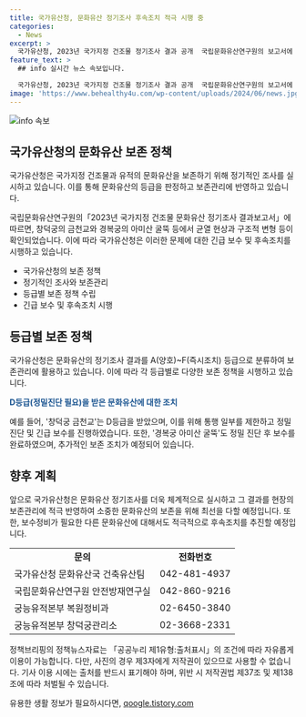 ```yaml
---
title: 국가유산청, 문화유산 정기조사 후속조치 적극 시행 중
categories:
  - News
excerpt: >
  국가유산청, 2023년 국가지정 건조물 정기조사 결과 공개  국립문화유산연구원의 보고서에 따르면 창덕궁 금천교와 경복궁 아미산 굴뚝 등 국가지정 보물들에 균열 등급이 확인되어 정밀진단이 필요하며, 국가유산청은 긴급 보수 등을 시행했다. 또한, 필요한 보수정비가 우선 추진될 예정이며, 앞으로도 보존을 위해 노력할 계획이다.
feature_text: >
  ## info 실시간 뉴스 속보입니다.

  국가유산청, 2023년 국가지정 건조물 정기조사 결과 공개  국립문화유산연구원의 보고서에 따르면 창덕궁 금천교와 경복궁 아미산 굴뚝 등 국가지정 보물들에 균열 등급이 확인되어 정밀진단이 필요하며, 국가유산청은 긴급 보수 등을 시행했다. 또한, 필요한 보수정비가 우선 추진될 예정이며, 앞으로도 보존을 위해 노력할 계획이다.
image: 'https://www.behealthy4u.com/wp-content/uploads/2024/06/news.jpg'
---
```


<p><img src="https://www.behealthy4u.com/wp-content/uploads/2024/06/news.jpg" alt="info 속보" /></p>

<h2 data-ke-size="size26">국가유산청의 문화유산 보존 정책</h2>

<p>국가유산청은 국가지정 건조물과 유적의 문화유산을 보존하기 위해 정기적인 조사를 실시하고 있습니다. 이를 통해 문화유산의 등급을 판정하고 보존관리에 반영하고 있습니다.</p>

<p data-ke-size="size16">국립문화유산연구원의「2023년 국가지정 건조물 문화유산 정기조사 결과보고서」에 따르면, 창덕궁의 금천교와 경복궁의 아미산 굴뚝 등에서 균열 현상과 구조적 변형 등이 확인되었습니다. 이에 따라 국가유산청은 이러한 문제에 대한 긴급 보수 및 후속조치를 시행하고 있습니다.</p>

<ul>
  <li>국가유산청의 보존 정책</li>
  <li>정기적인 조사와 보존관리</li>
  <li>등급별 보존 정책 수립</li>
  <li>긴급 보수 및 후속조치 시행</li>
</ul>

<h2 data-ke-size="size26">등급별 보존 정책</h2>

<p>국가유산청은 문화유산의 정기조사 결과를 A(양호)~F(즉시조치) 등급으로 분류하여 보존관리에 활용하고 있습니다. 이에 따라 각 등급별로 다양한 보존 정책을 시행하고 있습니다.</p>

<p><b><span style="color: #1a5490;">D등급(정밀진단 필요)을 받은 문화유산에 대한 조치</span></b></p>

<p data-ke-size="size16">예를 들어, '창덕궁 금천교'는 D등급을 받았으며, 이를 위해 통행 일부를 제한하고 정밀 진단 및 긴급 보수를 진행하였습니다. 또한, '경복궁 아미산 굴뚝'도 정밀 진단 후 보수를 완료하였으며, 추가적인 보존 조치가 예정되어 있습니다.</p>

<h2 data-ke-size="size26">향후 계획</h2>

<p>앞으로 국가유산청은 문화유산 정기조사를 더욱 체계적으로 실시하고 그 결과를 현장의 보존관리에 적극 반영하여 소중한 문화유산의 보존을 위해 최선을 다할 예정입니다. 또한, 보수정비가 필요한 다른 문화유산에 대해서도 적극적으로 후속조치를 추진할 예정입니다.</p>

<table>
  <tr>
    <td style="text-align: center; height: 17px;"><b>문의</b></td>
    <td style="text-align: center; height: 17px;"><b>전화번호</b></td>
  </tr>
  <tr>
    <td>국가유산청 문화유산국 건축유산팀</td>
    <td>042-481-4937</td>
  </tr>
  <tr>
    <td>국립문화유산연구원 안전방재연구실</td>
    <td>042-860-9216</td>
  </tr>
  <tr>
    <td>궁능유적본부 복원정비과</td>
    <td>02-6450-3840</td>
  </tr>
  <tr>
    <td>궁능유적본부 창덕궁관리소</td>
    <td>02-3668-2331</td>
  </tr>
</table>

<p data-ke-size="size16">정책브리핑의 정책뉴스자료는 「공공누리 제1유형:출처표시」의 조건에 따라 자유롭게 이용이 가능합니다. 다만, 사진의 경우 제3자에게 저작권이 있으므로 사용할 수 없습니다. 기사 이용 시에는 출처를 반드시 표기해야 하며, 위반 시 저작권법 제37조 및 제138조에 따라 처벌될 수 있습니다.</p>
유용한 생활 정보가 필요하시다면, <a href="https://qoogle.tistory.com" rel="dofollow">qoogle.tistory.com</a>


